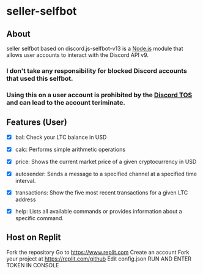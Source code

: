 # seller-selfbot

## About

seller selfbot based on discord.js-selfbot-v13 is a [Node.js](https://nodejs.org) module that allows user accounts to interact with the Discord API v9.


### <strong>I don't take any responsibility for blocked Discord accounts that used this selfbot.</strong>
### <strong>Using this on a user account is prohibited by the [Discord TOS](https://discord.com/terms) and can lead to the account teriminate.</strong>


## Features (User)
- [x] bal: Check your LTC balance in USD
- [x] calc: Performs simple arithmetic operations
- [X] price: Shows the current market price of a given cryptocurrency in USD
- [X] autosender: Sends a message to a specified channel at a specified time interval.
- [X] transactions: Show the five most recent transactions for a given LTC address
- [X] help: Lists all available commands or provides information about a specific command.


## Host on Replit

Fork the repository
Go to https://www.replit.com
Create an account
Fork your project at https://replit.com/github
Edit config.json
RUN AND ENTER TOKEN IN CONSOLE
